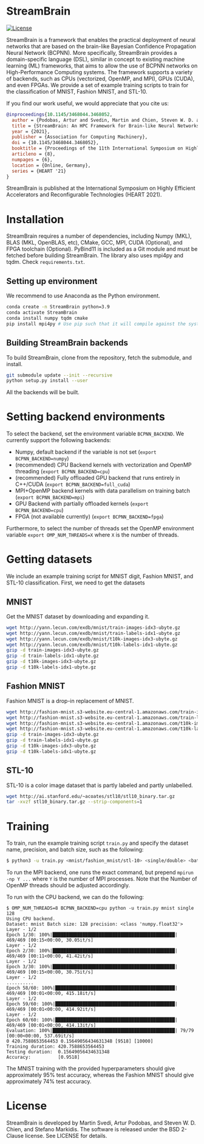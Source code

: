 # StreamBrain
[![License](https://img.shields.io/badge/License-BSD%202--Clause-orange.svg)](https://opensource.org/licenses/BSD-2-Clause)

StreamBrain is a framework that enables the practical deployment of neural networks that are based on the brain-like Bayesian Confidence Propagation Neural Network (BCPNN). More specifically, StreamBrain provides a domain-specific language (DSL), similar in concept to existing machine learning (ML) frameworks, that aims to allow the use of BCPNN networks on High-Performance Computing systems. The framework supports a variety of backends, such as CPUs (vectorized, OpenMP, and MPI), GPUs (CUDA), and even FPGAs. We provide a set of example training scripts to train for the classification of MNIST, Fashion MNIST, and STL-10.

If you find our work useful, we would appreciate that you cite us:
```bibtex
@inproceedings{10.1145/3468044.3468052,
  author = {Podobas, Artur and Svedin, Martin and Chien, Steven W. D. and Peng, Ivy B. and Ravichandran, Naresh Balaji and Herman, Pawel and Lansner, Anders and Markidis, Stefano},
  title = {StreamBrain: An HPC Framework for Brain-like Neural Networks on CPUs, GPUs and FPGAs},
  year = {2021},
  publisher = {Association for Computing Machinery},
  doi = {10.1145/3468044.3468052},
  booktitle = {Proceedings of the 11th International Symposium on Highly Efficient Accelerators and Reconfigurable Technologies},
  articleno = {8},
  numpages = {6},
  location = {Online, Germany},
  series = {HEART '21}
}
```
StreamBrain is published at the International Symposium on Highly Efficient Accelerators and Reconfigurable Technologies (HEART 2021).

# Installation
StreamBrain requires a number of dependencies, including Numpy (MKL), BLAS (MKL, OpenBLAS, etc), CMake, GCC, MPI, CUDA (Optional), and FPGA toolchain (Optional). PyBind11 is included as a Git module and must be fetched before building StreamBrain. The library also uses mpi4py and tqdm. Check `requirements.txt`.

## Setting up environment
We recommend to use Anaconda as the Python environment.
```bash
conda create -n StreamBrain python=3.9
conda activate StreamBrain
conda install numpy tqdm cmake
pip install mpi4py # Use pip such that it will compile against the system MPI installation
```

## Building StreamBrain backends
To build StreamBrain, clone from the repository, fetch the submodule, and install.
```bash
git submodule update --init --recursive
python setup.py install --user
```
All the backends will be built.

# Setting backend environments
To select the backend, set the environment variable `BCPNN_BACKEND`. We currently support the following backends:
- Numpy, default backend if the variable is not set (`export BCPNN_BACKEND=numpy`)
- (recommended) CPU Backend kernels with vectorization and OpenMP threading (`export BCPNN_BACKEND=cpu`)
- (recommended) Fully offloaded GPU backend that runs entirely in C++/CUDA (`export BCPNN_BACKEND=full_cuda`)
- MPI+OpenMP backend kernels with data parallelism on training batch (`export BCPNN_BACKEND=mpi`)
- GPU Backend with partially offloaded kernels (`export BCPNN_BACKEND=cpu`)
- FPGA (not available currently) (`export BCPNN_BACKEND=fpga`)

Furthermore, to select the number of threads set the OpenMP environment variable `export OMP_NUM_THREADS=X` where `X` is the number of threads.

# Getting datasets
We include an example training script for MNIST digit, Fashion MNIST, and STL-10 classification. First, we need to get the datasets

## MNIST
Get the MNIST dataset by downloading and expanding it.
```bash
wget http://yann.lecun.com/exdb/mnist/train-images-idx3-ubyte.gz
wget http://yann.lecun.com/exdb/mnist/train-labels-idx1-ubyte.gz
wget http://yann.lecun.com/exdb/mnist/t10k-images-idx3-ubyte.gz
wget http://yann.lecun.com/exdb/mnist/t10k-labels-idx1-ubyte.gz
gzip -d train-images-idx3-ubyte.gz
gzip -d train-labels-idx1-ubyte.gz
gzip -d t10k-images-idx3-ubyte.gz
gzip -d t10k-labels-idx1-ubyte.gz
```

## Fashion MNIST
Fashion MNIST is a drop-in replacement of MNIST.
```bash
wget http://fashion-mnist.s3-website.eu-central-1.amazonaws.com/train-images-idx3-ubyte.gz
wget http://fashion-mnist.s3-website.eu-central-1.amazonaws.com/train-labels-idx1-ubyte.gz
wget http://fashion-mnist.s3-website.eu-central-1.amazonaws.com/t10k-images-idx3-ubyte.gz
wget http://fashion-mnist.s3-website.eu-central-1.amazonaws.com/t10k-labels-idx1-ubyte.gz
gzip -d train-images-idx3-ubyte.gz
gzip -d train-labels-idx1-ubyte.gz
gzip -d t10k-images-idx3-ubyte.gz
gzip -d t10k-labels-idx1-ubyte.gz
```

## STL-10
STL-10 is a color image dataset that is partly labeled and partly unlabelled.
```bash
wget http://ai.stanford.edu/~acoates/stl10/stl10_binary.tar.gz
tar -xvzf stl10_binary.tar.gz --strip-components=1
```

# Training
To train, run the example training script `train.py` and specify the dataset name, precision, and batch size, such as the following:
```bash
$ python3 -u train.py <mnist/fashion_mnist/stl-10> <single/double> <batch size>
```
To run the MPI backend, one runs the exact command, but prepend `mpirun -np Y ...` where `Y` is the number of MPI processes. Note that the Number of OpenMP threads should be adjusted accordingly.

To run with the CPU backend, we can do the following:
```
$ OMP_NUM_THREADS=8 BCPNN_BACKEND=cpu python -u train.py mnist single 128
Using CPU backend.
Dataset: mnist Batch size: 128 precision: <class 'numpy.float32'>
Layer - 1/2
Epoch 1/30: 100%|█████████████████████████████████████████████| 469/469 [00:15<00:00, 30.05it/s]
Layer - 1/2
Epoch 2/30: 100%|█████████████████████████████████████████████| 469/469 [00:11<00:00, 41.42it/s]
Layer - 1/2
Epoch 3/30: 100%|█████████████████████████████████████████████| 469/469 [00:15<00:00, 30.75it/s]
Layer - 1/2
..........
Epoch 58/60: 100%|████████████████████████████████████████████| 469/469 [00:01<00:00, 415.18it/s]
Layer - 1/2
Epoch 59/60: 100%|████████████████████████████████████████████| 469/469 [00:01<00:00, 414.92it/s]
Layer - 1/2
Epoch 60/60: 100%|████████████████████████████████████████████| 469/469 [00:01<00:00, 414.13it/s]
Evaluation: 100%|█████████████████████████████████████████████| 79/79 [00:00<00:00, 537.69it/s]
0 420.7588653564453 0.15649056434631348 [9518] [10000]
Training duration: 420.7588653564453
Testing duration:  0.15649056434631348
Accuracy:          [0.9518]
```
The MNIST training with the provided hyperparameters should give approximately 95% test accuracy, whereas the Fashion MNIST should give approximately 74% test accuracy.

# License
StreamBrain is developed by Martin Svedi, Artur Podobas, and Steven W. D. Chien, and Stefano Markidis. The software is released under the BSD 2-Clause license. See LICENSE for details.
